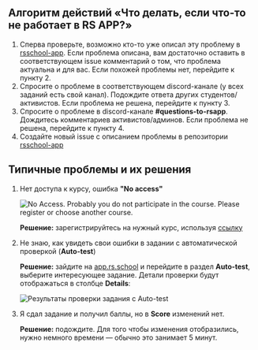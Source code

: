 ## Алгоритм действий «Что делать, если что-то не работает в RS APP?»

1. Сперва проверьте, возможно кто-то уже описал эту проблему в [rsschool-app](https://github.com/rolling-scopes/rsschool-app/issues). Если проблема описана, вам достаточно оставить в соответствующем issue комментарий о том, что проблема актуальна и для вас. Если похожей проблемы нет, перейдите к пункту 2.
2. Спросите о проблеме в соответствующем discord-канале (у всех заданий есть свой канал). Подождите ответа других студентов/активистов. Если проблема не решена, перейдите к пункту 3.
3. Спросите о проблеме в discord-канале **#questions-to-rsapp**. Дождитесь комментариев активистов/админов. Если проблема не решена, перейдите к пункту 4.
4. Создайте новый issue c описанием проблемы в репозитории [rsschool-app](https://github.com/rolling-scopes/rsschool-app/issues)

## Типичные проблемы и их решения

1. Нет доступа к курсу, ошибка **"No access"**

   ![No Access. Probably you do not participate in the course. Please register or choose another course.](images/no-access.png)

   **Решение:** зарегистрируйтесь на нужный курс, используя [ссылку](https://app.rs.school/registry/student)

2. Не знаю, как увидеть свои ошибки в задании с автоматической проверкой (**Auto-test**)

   **Решение:** зайдите на [app.rs.school](https://app.rs.school) и перейдите в раздел **Auto-test**, выберите интересующее задание. Детали проверки будут отображаться в столбце **Details**:

   ![Результаты проверки задания с Auto-test](images/autotest-details.jpg)

3. Я сдал задание и получил баллы, но в **Score** изменений нет.

   **Решение:** подождите. Для того чтобы изменения отобразились, нужно немного времени — обычно это занимает 5 минут.
